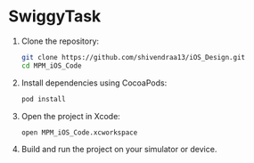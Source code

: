 # SwiggyTask

1. Clone the repository:
    ```sh
    git clone https://github.com/shivendraa13/iOS_Design.git
    cd MPM_iOS_Code
    ```

2. Install dependencies using CocoaPods:
    ```sh
    pod install
    ```

3. Open the project in Xcode:
    ```sh
    open MPM_iOS_Code.xcworkspace
    ```

4. Build and run the project on your simulator or device.

